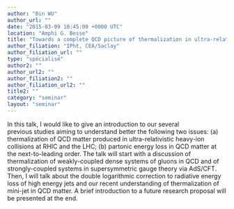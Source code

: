 ```yaml
---
author: "Bin WU"
author_url: ""
date: "2015-03-09 10:45:00 +0000 UTC"
location: "Amphi G. Besse"
title: "Towards a complete QCD picture of thermalization in ultra-relativistic heavy-ion collisions"
author_filiation: "IPht, CEA/Saclay"
author_filiation_url: ""
type: "spécialisé"
author2: ""
author_url2: ""
author_filiation2: ""
author_filiation_url2: ""
title2: ""
category: "seminar" 
layout: "seminar"
---
```

In this talk, I would like to give an introduction to our several previous studies aiming to understand better the following two issues: (a) thermalization of QCD matter produced in ultra-relativistic heavy-ion collisions at RHIC and the LHC; (b) partonic energy loss in QCD matter at the next-to-leading order. The talk will start with a discussion of thermalization of weakly-coupled dense systems of gluons in QCD and of strongly-coupled systems in supersymmetric gauge theory via AdS/CFT. Then, I will talk about the double logarithmic correction to radiative energy loss of high energy jets and our recent understanding of thermalization of mini-jet in QCD matter. A brief introduction to a future research proposal will be presented at the end.
